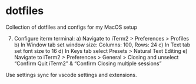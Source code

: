 # dotfiles
Collection of dotfiles and configs for my MacOS setup

7) Configure iterm terminal:
a) Navigate to iTerm2 > Preferences > Profiles
b) In Window tab set window size: 
Columns: 100, Rows: 24
c) In Text tab set font size to 16
d) In Keys tab select Presets > Natural Text Editing
e) Navigate to iTerm2 > Preferences > General > Closing and unselect “Confirm Quit iTerm2” & “Confirm Closing multiple sessions”

Use settings sync for vscode settings and extensions.

